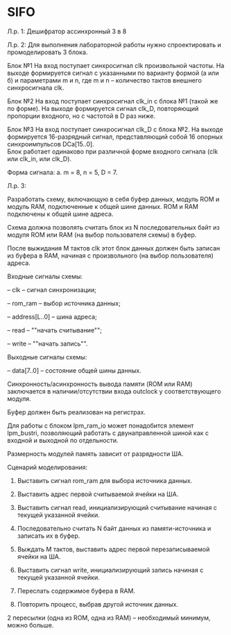 # SIFO
Л.р. 1: Дешифратор ассинхронный 3 в 8

Л.р. 2: 
Для выполнения лабораторной работы нужно спроектировать и промоделировать 3 блока.
														
Блок №1
На вход поступает синхросигнал clk произвольной частоты.
На выходе формируется сигнал с указанными по варианту формой (а или б) и параметрами m и n, где m и n – количество тактов внешнего синхросигнала clk.					

Блок №2
На вход поступает синхросигнал clk_in с блока №1 (такой же по форме).
На выходе формируется сигнал clk_D, повторяющий пропорции входного, но с частотой в D раз ниже.																											
														
Блок №3
На вход поступает синхросигнал clk_D с блока №2.
На выходе формируется 16-разрядный сигнал, представляющий собой 16 опорных синхроимпульсов DCa[15..0].								
Блок работает одинаково при различной форме входного сигнала (clk или clk_in, или clk_D).

Форма сигнала: а. m = 8, n = 5, D = 7.

Л.р. 3:

Разработать схему, включающую в себя буфер данных, модуль ROM и модуль RAM, подключенные к общей шине данных.
ROM и RAM подключены к общей шине адреса.

Схема должна позволять считать блок из N последовательных байт из модуля ROM или RAM (на выбор пользователя схемы) в буфер.

После выжидания M тактов clk этот блок данных должен быть записан из буфера в RAM, начиная с произвольного (на выбор пользователя) адреса.

Входные сигналы схемы:

– clk – сигнал синхронизации;

– rom_ram – выбор источника данных;

– address[L..0] – шина адреса;

– read – ""начать считывание"";

– write – ""начать запись"".

Выходные сигналы схемы:

– data[7..0] – состояние общей шины данных.

Синхронность/асинхронность вывода памяти (ROM или RAM) заключается в наличии/отсутствии входа outclock у соответствующего модуля.

Буфер должен быть реализован на регистрах.

Для работы с блоком lpm_ram_io может понадобится элемент lpm_bustri, позволяющий работать с двунаправленной шиной как с входной и выходной по отдельности.

Размерность модулей память зависит от разрядности ША.

Сценарий моделирования:

1. Выставить сигнал rom_ram для выбора источника данных.

2. Выставить адрес первой считываемой ячейки на ША.

3. Выставить сигнал read, инициализирующий считывание начиная с текущей указанной ячейки.

4. Последовательно считать N байт данных из памяти-источника и записать их в буфер.

5. Выждать M тактов, выставить адрес первой перезаписываемой ячейки на ША.

6. Выставить сигнал write, инициализирующий запись начиная с текущей указанной ячейки.

7. Переслать содержимое буфера в RAM.

8. Повторить процесс, выбрав другой источник данных.

2 пересылки (одна из ROM, одна из RAM) – необходимый минимум, можно больше.					
							
							
							
							
							
							
							
							
							
							
							
							
							
							
							
							
							
							
							
							
							
							
							
							
							
							
							
							
							
							
							
							
							
							
